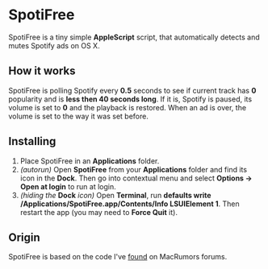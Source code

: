 # SpotiFree
SpotiFree is a tiny simple **AppleScript** script, that automatically detects and mutes Spotify ads on OS X.

## How it works
SpotiFree is polling Spotify every **0.5** seconds to see if current track has **0** popularity and is  **less then 40 seconds long**. If it is, Spotify is paused, its volume is set to **0** and the playback is restored. When an ad is over, the volume is set to the way it was set before.

## Installing
1. Place SpotiFree in an **Applications** folder.
2. *(autorun)* Open **SpotiFree** from your **Applications** folder and find its icon in the **Dock**. Then go into contextual menu and select **Options → Open at login** to run at login.
3. *(hiding the* **Dock** *icon)* Open **Terminal**, run **defaults write /Applications/SpotiFree.app/Contents/Info LSUIElement 1**. Then restart the app (you may need to **Force Quit** it).

## Origin
SpotiFree is based on the code I've [found](http://forums.macrumors.com/showthread.php?p=16033608) on MacRumors forums.